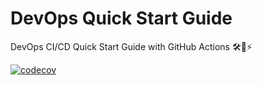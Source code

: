 # DevOps Quick Start Guide

DevOps CI/CD Quick Start Guide with GitHub Actions 🛠️🐙⚡️

[![codecov](https://codecov.io/gh/dpills/devops-quick-start-guide/graph/badge.svg?token=jwraAw5pYK)](https://codecov.io/gh/dpills/devops-quick-start-guide)
